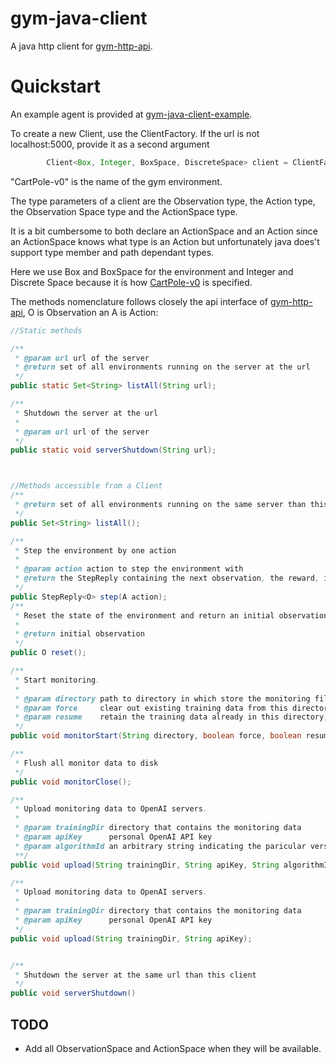 # gym-java-client

A java http client for [gym-http-api](https://github.com/openai/gym-http-api).

# Quickstart

An example agent is provided at [gym-java-client-example](https://github.com/deeplearning4j/gym-java-client-example).

To create a new Client, use the ClientFactory. If the url is not localhost:5000, provide it as a second argument

```java
        Client<Box, Integer, BoxSpace, DiscreteSpace> client = ClientFactory.build("CartPole-v0");
```

"CartPole-v0" is the name of the gym environment.

The type parameters of a client are the Observation type, the Action type, the Observation Space type and the ActionSpace type.

It is a bit cumbersome to both declare an ActionSpace and an Action since an ActionSpace knows what type is an Action but unfortunately java does't support type member and path dependant types.

Here we use Box and BoxSpace for the environment and Integer and Discrete Space because it is how [CartPole-v0](https://gym.openai.com/envs/CartPole-v0) is specified.

The methods nomenclature follows closely the api interface of [gym-http-api](https://github.com/openai/gym-http-api#api-specification), O is Observation an A is Action:

```java
//Static methods

/**
 * @param url url of the server
 * @return set of all environments running on the server at the url
 */
public static Set<String> listAll(String url);

/**
 * Shutdown the server at the url
 *
 * @param url url of the server
 */
public static void serverShutdown(String url);



//Methods accessible from a Client
/**
 * @return set of all environments running on the same server than this client
 */
public Set<String> listAll();

/**
 * Step the environment by one action
 *
 * @param action action to step the environment with
 * @return the StepReply containing the next observation, the reward, if it is a terminal state and optional information.
 */
public StepReply<O> step(A action);
/**
 * Reset the state of the environment and return an initial observation.
 *
 * @return initial observation
 */
public O reset();

/**
 * Start monitoring.
 *
 * @param directory path to directory in which store the monitoring file
 * @param force     clear out existing training data from this directory (by deleting every file prefixed with "openaigym.")
 * @param resume    retain the training data already in this directory, which will be merged with our new data
 */
public void monitorStart(String directory, boolean force, boolean resume);

/**
 * Flush all monitor data to disk
 */
public void monitorClose();

/**
 * Upload monitoring data to OpenAI servers.
 *
 * @param trainingDir directory that contains the monitoring data
 * @param apiKey      personal OpenAI API key
 * @param algorithmId an arbitrary string indicating the paricular version of the algorithm (including choices of parameters) you are running.
 **/
public void upload(String trainingDir, String apiKey, String algorithmId);

/**
 * Upload monitoring data to OpenAI servers.
 *
 * @param trainingDir directory that contains the monitoring data
 * @param apiKey      personal OpenAI API key
 */
public void upload(String trainingDir, String apiKey);


/**
 * Shutdown the server at the same url than this client
 */
public void serverShutdown()

```

## TODO

* Add all ObservationSpace and ActionSpace when they will be available.
